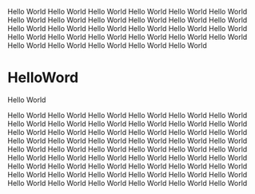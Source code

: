Hello World Hello World Hello World Hello World Hello World Hello World Hello World Hello World Hello World Hello World Hello World Hello World Hello World Hello World Hello World Hello World Hello World Hello World Hello World Hello World Hello World Hello World Hello World Hello World Hello World Hello World Hello World Hello World Hello World 

# HelloWord
Hello World 

Hello World Hello World Hello World Hello World Hello World Hello World Hello World Hello World Hello World Hello World Hello World Hello World Hello World Hello World Hello World Hello World Hello World Hello World Hello World Hello World Hello World Hello World Hello World Hello World Hello World Hello World Hello World Hello World Hello World Hello World Hello World Hello World Hello World Hello World Hello World Hello World Hello World Hello World Hello World Hello World Hello World Hello World Hello World Hello World Hello World Hello World Hello World Hello World Hello World Hello World Hello World Hello World Hello World Hello World 

